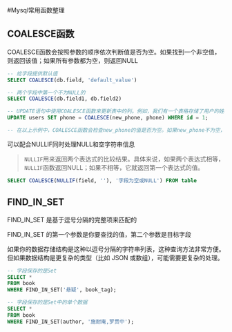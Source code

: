 #Mysql常用函数整理

## COALESCE函数

COALESCE函数会按照参数的顺序依次判断值是否为空。如果找到一个非空值，则返回该值；如果所有参数都为空，则返回NULL

```sql
-- 给字段提供默认值
SELECT COALESCE(db.field, 'default_value')

-- 两个字段中第一个不为NULL的
SELECT COALESCE(db.field1, db.field2)

-- UPDATE语句中使用COALESCE函数来更新表中的列。例如，我们有一个表格存储了用户的姓名和电话号码，其中电话号码可能为空。我们希望在更新电话号码时，只使用非空的新值。以下是一个示例：
UPDATE users SET phone = COALESCE(new_phone, phone) WHERE id = 1;

-- 在以上示例中，COALESCE函数会检查new_phone的值是否为空。如果new_phone不为空，则使用new_phone的值来更新phone列；如果new_phone为空，则保持phone列的原值不变。

```
可以配合NULLIF同时处理NULL和空字符串信息
> `NULLIF`用来返回两个表达式的比较结果。具体来说，如果两个表达式相等，`NULLIF`函数返回NULL；如果不相等，它就返回第一个表达式的值。
```sql
SELECT COALESCE(NULLIF(field, ''), '字段为空或NULL') FROM table
```

## FIND_IN_SET

FIND_IN_SET 是基于逗号分隔的完整项来匹配的

FIND_IN_SET 的第一个参数是你要查找的值，第二个参数是目标字段

如果你的数据存储结构是这种以逗号分隔的字符串列表，这种查询方法非常方便。但如果数据结构是更复杂的类型（比如 JSON 或数组），可能需要更复杂的处理。

```sql
-- 字段保存的是Set
SELECT *
FROM book
WHERE FIND_IN_SET('悬疑', book_tag);

-- 字段保存的是Set中的单个数据
SELECT *
FROM book
WHERE FIND_IN_SET(author, '施耐庵,罗贯中');
```
